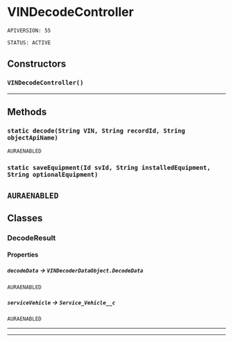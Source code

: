 # VINDecodeController

`APIVERSION: 55`

`STATUS: ACTIVE`
## Constructors
### `VINDecodeController()`
---
## Methods
### `static decode(String VIN, String recordId, String objectApiName)`

`AURAENABLED`
### `static saveEquipment(Id svId, String installedEquipment, String optionalEquipment)`

`AURAENABLED`
---
## Classes
### DecodeResult
#### Properties

##### `decodeData` → `VINDecoderDataObject.DecodeData`

`AURAENABLED` 

##### `serviceVehicle` → `Service_Vehicle__c`

`AURAENABLED` 

---

---
